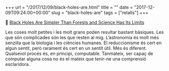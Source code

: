 +++
url = "/2017/12/09/black-holes-are.html"
title = ""
date = "2017-12-09T09:24:00+00:00"
slug = "black-holes-are"
tags = ["retalls"]
+++

📎 [Black Holes Are Simpler Than Forests and Science Has Its Limits](https://singularityhub.com/2017/12/08/black-holes-are-simpler-than-forests-and-science-has-its-limits/)

Les coses molt petites i les molt grans poden resultar bastant bàsiques. Les que són complicades són les que resten al mig. L’astronomia és molt més senzilla que la biologia i les ciències humanes. El reduccionisme és cert en algun sentit, però rarament és cert en un sentit útil. Més és diferent. Qualsevol procés és, en principi, computable. Tanmateix, ser capaç de computar alguna cosa no és el mateix que tenir-ne una comprensió esclaridora.
